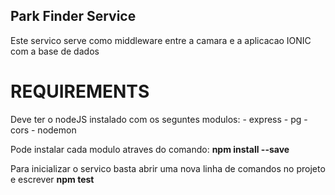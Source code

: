 ## Park Finder Service
Este servico serve como middleware entre a camara e a aplicacao IONIC com a base de dados

# REQUIREMENTS
Deve ter o nodeJS instalado com os seguntes modulos:
    - express
    - pg 
    - cors
    - nodemon

Pode instalar cada modulo atraves do comando: 
    **npm install <nome do modulo> --save**

Para inicializar o servico basta abrir uma nova linha de comandos no projeto e escrever **npm test**

